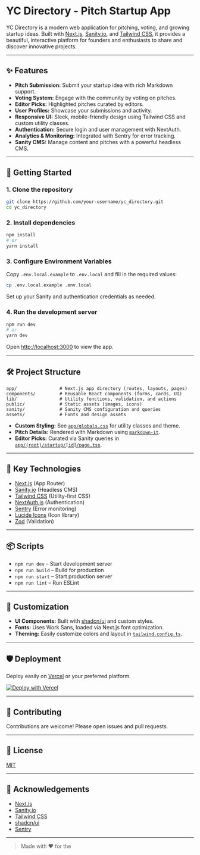 # YC Directory - Pitch Startup App

YC Directory is a modern web application for pitching, voting, and growing startup ideas. Built with [Next.js](https://nextjs.org), [Sanity.io](https://www.sanity.io/), and [Tailwind CSS](https://tailwindcss.com/), it provides a beautiful, interactive platform for founders and enthusiasts to share and discover innovative projects.

---

## ✨ Features

- **Pitch Submission:** Submit your startup idea with rich Markdown support.
- **Voting System:** Engage with the community by voting on pitches.
- **Editor Picks:** Highlighted pitches curated by editors.
- **User Profiles:** Showcase your submissions and activity.
- **Responsive UI:** Sleek, mobile-friendly design using Tailwind CSS and custom utility classes.
- **Authentication:** Secure login and user management with NextAuth.
- **Analytics & Monitoring:** Integrated with Sentry for error tracking.
- **Sanity CMS:** Manage content and pitches with a powerful headless CMS.

---

## 🚀 Getting Started

### 1. Clone the repository

```sh
git clone https://github.com/your-username/yc_directory.git
cd yc_directory
```

### 2. Install dependencies

```sh
npm install
# or
yarn install
```

### 3. Configure Environment Variables

Copy `.env.local.example` to `.env.local` and fill in the required values:

```sh
cp .env.local.example .env.local
```

Set up your Sanity and authentication credentials as needed.

### 4. Run the development server

```sh
npm run dev
# or
yarn dev
```

Open [http://localhost:3000](http://localhost:3000) to view the app.

---

## 🛠️ Project Structure

```
app/                # Next.js app directory (routes, layouts, pages)
components/         # Reusable React components (forms, cards, UI)
lib/                # Utility functions, validation, and actions
public/             # Static assets (images, icons)
sanity/             # Sanity CMS configuration and queries
assets/             # Fonts and design assets
```

- **Custom Styling:** See [`app/globals.css`](app/globals.css) for utility classes and theme.
- **Pitch Details:** Rendered with Markdown using [`markdown-it`](https://github.com/markdown-it/markdown-it).
- **Editor Picks:** Curated via Sanity queries in [`app/(root)/startup/[id]/page.tsx`](<app/(root)/startup/[id]/page.tsx>).

---

## 🧩 Key Technologies

- [Next.js](https://nextjs.org/) (App Router)
- [Sanity.io](https://www.sanity.io/) (Headless CMS)
- [Tailwind CSS](https://tailwindcss.com/) (Utility-first CSS)
- [NextAuth.js](https://next-auth.js.org/) (Authentication)
- [Sentry](https://sentry.io/) (Error monitoring)
- [Lucide Icons](https://lucide.dev/) (Icon library)
- [Zod](https://zod.dev/) (Validation)

---

## 📦 Scripts

- `npm run dev` – Start development server
- `npm run build` – Build for production
- `npm run start` – Start production server
- `npm run lint` – Run ESLint

---

## 📝 Customization

- **UI Components:** Built with [shadcn/ui](https://ui.shadcn.com/) and custom styles.
- **Fonts:** Uses Work Sans, loaded via Next.js font optimization.
- **Theming:** Easily customize colors and layout in [`tailwind.config.ts`](tailwind.config.ts).

---

## 🛡️ Deployment

Deploy easily on [Vercel](https://vercel.com/) or your preferred platform.

[![Deploy with Vercel](https://vercel.com/button)](https://vercel.com/new?utm_source=create-next-app&utm_medium=default-template&utm_campaign=create-next-app)

---

## 🤝 Contributing

Contributions are welcome! Please open issues and pull requests.

---

## 📄 License

[MIT](LICENSE)

---

## 🙏 Acknowledgements

- [Next.js](https://nextjs.org/)
- [Sanity.io](https://www.sanity.io/)
- [Tailwind CSS](https://tailwindcss.com/)
- [shadcn/ui](https://ui.shadcn.com/)
- [Sentry](https://sentry.io/)

---

> Made with ❤️ for the
